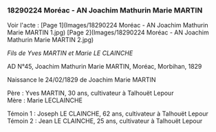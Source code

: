 ### 18290224 Moréac - AN Joachim Mathurin Marie MARTIN

Voir l'acte :
[Page 1](Images/18290224 Moréac - AN Joachim Mathurin Marie MARTIN 1.jpg)
[Page 2](Images/18290224 Moréac - AN Joachim Mathurin Marie MARTIN 2.jpg)


*Fils de Yves MARTIN et Marie LE CLAINCHE*

AD N°45, Joachim Mathurin Marie MARTIN, Moréac, Morbihan, 1829

Naissance le 24/02/1829 de Joachim Marie MARTIN

Père : Yves MARTIN, 30 ans, cultivateur à Talhouët Lepour  
Mère : Marie LECLAINCHE

Témoin 1 : Joseph LE CLAINCHE, 62 ans, cultivateur à Talhouët Lepour  
Témoin 2 : Jean LE CLAINCHE, 25 ans, cultivateur à Talhouët Lepour  